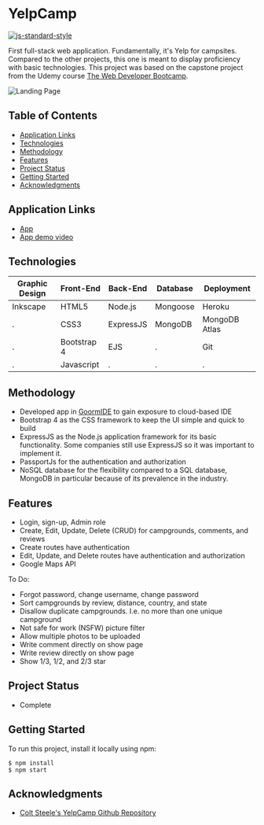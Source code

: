 # YelpCamp
[![js-standard-style](https://img.shields.io/badge/code%20style-standard-brightgreen.svg?style=flat)](https://github.com/feross/standard)

First full-stack web application. Fundamentally, it's Yelp for campsites. Compared to the other projects, this one is meant to display proficiency with basic technologies. This project was based on the capstone project from the Udemy course [The Web Developer Bootcamp](https://www.udemy.com/course/the-web-developer-bootcamp/).

![Landing Page](https://aqueous-reaches-28926.herokuapp.com/stylesheets/Thumbnail-rectangle.png)

## Table of Contents
- [Application Links](#application-links)
- [Technologies](#technologies)
- [Methodology](#methodology)
- [Features](#features)
- [Project Status](#project-status)
- [Getting Started](#getting-started)
- [Acknowledgments](#acknowledgments)

## Application Links
- [App](https://aqueous-reaches-28926.herokuapp.com/)
- [App demo video](https://youtu.be/9IqcgAHhJ8k)

## Technologies
Graphic Design |  Front-End | Back-End | Database | Deployment
-------------- | ---------- | -------- | -------- | ----------
Inkscape | HTML5 | Node.js | Mongoose | Heroku |
. | CSS3 | ExpressJS | MongoDB | MongoDB Atlas |
. | Bootstrap 4 | EJS | . | Git |
. | Javascript | . | . | . |

## Methodology
- Developed app in [GoormIDE](https://ide.goorm.io/) to gain exposure to cloud-based IDE
- Bootstrap 4 as the CSS framework to keep the UI simple and quick to build
- ExpressJS as the Node.js application framework for its basic functionality. Some companies still use ExpressJS so it was important to implement it.
- PassportJs for the authentication and authorization
- NoSQL database for the flexibility compared to a SQL database, MongoDB in particular because of its prevalence in the industry.

## Features
- Login, sign-up, Admin role
- Create, Edit, Update, Delete (CRUD) for campgrounds, comments, and reviews
- Create routes have authentication
- Edit, Update, and Delete routes have authentication and authorization
- Google Maps API

To Do:
- Forgot password, change username, change password
- Sort campgrounds by review, distance, country, and state
- Disallow duplicate campgrounds. I.e. no more than one unique campground
- Not safe for work (NSFW) picture filter
- Allow multiple photos to be uploaded
- Write comment directly on show page
- Write review directly on show page
- Show 1/3, 1/2, and 2/3 star

## Project Status
- Complete

## Getting Started
To run this project, install it locally using npm:

```
$ npm install
$ npm start
```

## Acknowledgments
- [Colt Steele's YelpCamp Github Repository](https://github.com/Colt/yelp-camp-refactored)
